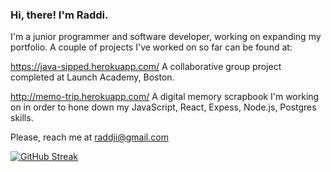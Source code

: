 ### Hi, there! I'm Raddi. 

I'm a junior programmer and software developer, working on expanding my portfolio. 
A couple of projects I've worked on so far can be found at: 

https://java-sipped.herokuapp.com/ A collaborative group project completed at Launch Academy, Boston.

http://memo-trip.herokuapp.com/ A digital memory scrapbook I'm working on in order to hone down my JavaScript, React, Expess, Node.js, Postgres skills.

Please, reach me at raddji@gmail.com 

[![GitHub Streak](https://github-readme-streak-stats.herokuapp.com?user=raddji&theme=radical&date_format=M%20j%5B%2C%20Y%5D)](https://git.io/streak-stats)

<!--
**raddji/raddji** is a ✨ _special_ ✨ repository because its `README.md` (this file) appears on your GitHub profile.



